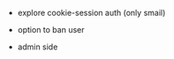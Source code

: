 - explore cookie-session auth (only smail)
- option to ban user

- admin side
  <!-- - upvote/downvote ???? - comments? -->
  <!-- - nested comments? -->
